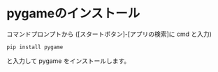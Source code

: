 # pygameのインストール

コマンドプロンプトから ([スタートボタン]-[アプリの検索]に cmd と入力)

```
pip install pygame
```

と入力して pygame をインストールします。
